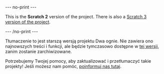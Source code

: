 --- no-print ---

This is the **Scratch 2** version of the project. There is also a [Scratch 3 version of the project](https://projects.raspberrypi.org/pl-PL/projects/dodgeball).

--- /no-print ---

Tłumaczenie to jest starszą wersją projektu Dwa ognie. Nie zawiera ono najnowszych treści i funkcji, ale będzie tymczasowo dostępne w [tej wersji](images/dodgeball-pl-PL.pdf), zanim zostanie zarchiwizowane. 

Potrzebujemy Twojej pomocy, aby zaktualizować i przetłumaczyć takie projekty! Jeśli możesz nam pomóc, [poinformuj nas tutaj](http://rpf.io/translators).

